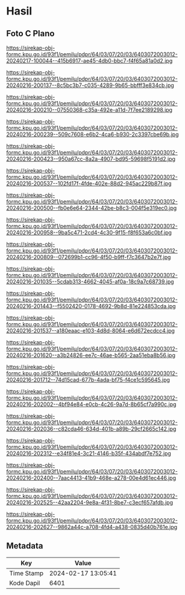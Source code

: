 # Hasil

## Foto C Plano

https://sirekap-obj-formc.kpu.go.id/93f1/pemilu/pdpr/64/03/07/20/03/6403072003012-20240217-100044--415b6917-ae45-4db0-bbc7-f4f65a81a0d2.jpg

https://sirekap-obj-formc.kpu.go.id/93f1/pemilu/pdpr/64/03/07/20/03/6403072003012-20240216-200137--8c5bc3b7-c035-4289-9b65-bbfff3e834cb.jpg

https://sirekap-obj-formc.kpu.go.id/93f1/pemilu/pdpr/64/03/07/20/03/6403072003012-20240216-200210--07550368-c35a-492e-a11d-7f7ee2189298.jpg

https://sirekap-obj-formc.kpu.go.id/93f1/pemilu/pdpr/64/03/07/20/03/6403072003012-20240216-200239--509c7608-e6b2-4ca6-b930-2c3397cbe69b.jpg

https://sirekap-obj-formc.kpu.go.id/93f1/pemilu/pdpr/64/03/07/20/03/6403072003012-20240216-200423--950a67cc-8a2a-4907-bd95-59698f5191d2.jpg

https://sirekap-obj-formc.kpu.go.id/93f1/pemilu/pdpr/64/03/07/20/03/6403072003012-20240216-200537--102fd17f-4fde-402e-88d2-945ac229b87f.jpg

https://sirekap-obj-formc.kpu.go.id/93f1/pemilu/pdpr/64/03/07/20/03/6403072003012-20240216-200500--fb0e6e64-2344-42be-b8c3-004f5e319ec0.jpg

https://sirekap-obj-formc.kpu.go.id/93f1/pemilu/pdpr/64/03/07/20/03/6403072003012-20240216-200958--9ba5c471-2cd4-4c30-9f15-f8f653a6c0bf.jpg

https://sirekap-obj-formc.kpu.go.id/93f1/pemilu/pdpr/64/03/07/20/03/6403072003012-20240216-200809--072699b1-cc96-4f50-b9ff-f7c3647b2e7f.jpg

https://sirekap-obj-formc.kpu.go.id/93f1/pemilu/pdpr/64/03/07/20/03/6403072003012-20240216-201035--5cdab313-4662-4045-af0a-18c9a7c68739.jpg

https://sirekap-obj-formc.kpu.go.id/93f1/pemilu/pdpr/64/03/07/20/03/6403072003012-20240216-201443--f5502420-0178-4692-9b8d-81e224853cda.jpg

https://sirekap-obj-formc.kpu.go.id/93f1/pemilu/pdpr/64/03/07/20/03/6403072003012-20240216-201537--a180eaac-e103-4d8d-8064-e6d672ecdcc4.jpg

https://sirekap-obj-formc.kpu.go.id/93f1/pemilu/pdpr/64/03/07/20/03/6403072003012-20240216-201620--a3b24826-ee7c-46ae-b565-2aa51eba8b56.jpg

https://sirekap-obj-formc.kpu.go.id/93f1/pemilu/pdpr/64/03/07/20/03/6403072003012-20240216-201712--74d15cad-677b-4ada-bf75-f4ce1c595645.jpg

https://sirekap-obj-formc.kpu.go.id/93f1/pemilu/pdpr/64/03/07/20/03/6403072003012-20240216-202002--4bf94e84-e0cb-4c26-9a7d-8b65cf7a990c.jpg

https://sirekap-obj-formc.kpu.go.id/93f1/pemilu/pdpr/64/03/07/20/03/6403072003012-20240216-202036--c82cda46-634d-401b-a89b-29cf2665c142.jpg

https://sirekap-obj-formc.kpu.go.id/93f1/pemilu/pdpr/64/03/07/20/03/6403072003012-20240216-202312--e34f81e4-3c21-4146-b35f-434abdf7e752.jpg

https://sirekap-obj-formc.kpu.go.id/93f1/pemilu/pdpr/64/03/07/20/03/6403072003012-20240216-202400--7aac4413-41b9-468e-a278-00e4d61ec446.jpg

https://sirekap-obj-formc.kpu.go.id/93f1/pemilu/pdpr/64/03/07/20/03/6403072003012-20240216-202525--42aa2204-9e8a-4f31-8be7-c3ecf657afdb.jpg

https://sirekap-obj-formc.kpu.go.id/93f1/pemilu/pdpr/64/03/07/20/03/6403072003012-20240216-202627--9862a44c-a708-4fd4-a438-0835d40b761e.jpg


## Metadata

| Key        | Value               |
| ---------- | ------------------- |
| Time Stamp | 2024-02-17 13:05:41 |
| Kode Dapil | 6401                |



